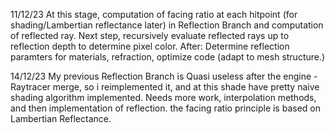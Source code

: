 11/12/23
At this stage, computation of facing ratio at each hitpoint (for shading/Lambertian reflectance later) in Reflection Branch and computation of reflected ray.
Next step, recursively evaluate reflected rays up to reflection depth to determine pixel color.
After: Determine reflection paramters for materials, refraction, optimize code (adapt to mesh structure.)


14/12/23
My previous Reflection Branch is Quasi useless after the engine -Raytracer merge, so i reimplemented it, and at this shade have pretty naive shading algorithm implemented. Needs more work, interpolation methods, and then implementation of reflection. the facing ratio principle is based on Lambertian Reflectance. 
